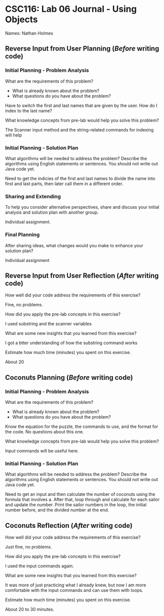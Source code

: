 # CSC116: Lab 06 Journal - Using Objects

Names: Nathan Holmes

## Reverse Input from User Planning (***Before*** writing code)

### Initial Planning - Problem Analysis

What are the requirements of this problem?

* What is already known about the problem?
* What questions do you have about the problem?

Have to switch the first and last names that are given by the user. How do I index to the last name?

What knowledge concepts from pre-lab would help you solve this problem?

The Scanner input method and the string-related commands for indexing will help

### Initial Planning - Solution Plan

What algorithms will be needed to address the problem? Describe the algorithms using English statements or sentences. You should not write out Java code yet.

Need to get the indicies of the first and last names to divide the name into first and last parts, then later call them in a different order.

### Sharing and Extending
To help you consider alternative perspectives, share and discuss your initial analysis and solution plan with another group.

Individual assignment.

### Final Planning
After sharing ideas, what changes would you make to enhance your solution plan?  

Individual assignment

## Reverse Input from User Reflection (***After*** writing code)

How well did your code address the requirements of this exercise? 

Fine, no problems.

How did you apply the pre-lab concepts in this exercise? 

I used substring and the scanner variables

What are some new insights that you learned from this exercise? 

I got a btter understanding of how the substring command works

Estimate how much time (minutes) you spent on this exercise.

About 20

## Coconuts Planning (***Before*** writing code)

### Initial Planning - Problem Analysis

What are the requirements of this problem?

* What is already known about the problem?
* What questions do you have about the problem?

Know the equation for the puzzle, the commands to use, and the format for the code.
No questions about this one.

What knowledge concepts from pre-lab would help you solve this problem?

Input commands will be useful here.

### Initial Planning - Solution Plan

What algorithms will be needed to address the problem? Describe the algorithms using English statements or sentences. You should not write out Java code yet.

Need to get an input and then calculate the number of coconuts using the formula that involves a.
After that, loop through and calculate for each sailor and update the number.
Print the sailor numbers in the loop, the initial number before, and the divided number at the end.

## Coconuts Reflection (***After*** writing code)

How well did your code address the requirements of this exercise? 

Just fine, no problems.

How did you apply the pre-lab concepts in this exercise? 

I used the input commands again.

What are some new insights that you learned from this exercise? 

It was more of just practicing what I already knew, but now I am more comfortable with the input commands and can use them with loops.

Estimate how much time (minutes) you spent on this exercise.

About 20 to 30 minutes.